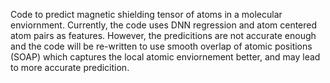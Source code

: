 Code to predict magnetic shielding tensor of atoms in a molecular enviornment. Currently, the code uses DNN regression and atom centered atom pairs as features.
However, the predicitions are not accurate enough and the code will be re-written to use smooth overlap of atomic positions (SOAP) which captures the local atomic enviornement better, and may lead to more accurate predicition. 
